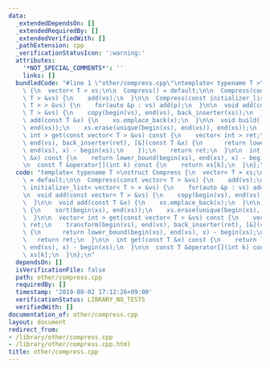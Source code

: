 ```yaml
---
data:
  _extendedDependsOn: []
  _extendedRequiredBy: []
  _extendedVerifiedWith: []
  _pathExtension: cpp
  _verificationStatusIcon: ':warning:'
  attributes:
    '*NOT_SPECIAL_COMMENTS*': ''
    links: []
  bundledCode: "#line 1 \"other/compress.cpp\"\ntemplate< typename T >\nstruct Compress\
    \ {\n  vector< T > xs;\n\n  Compress() = default;\n\n  Compress(const vector<\
    \ T > &vs) {\n    add(vs);\n  }\n\n  Compress(const initializer_list< vector<\
    \ T > > &vs) {\n    for(auto &p : vs) add(p);\n  }\n\n  void add(const vector<\
    \ T > &vs) {\n    copy(begin(vs), end(vs), back_inserter(xs));\n  }\n\n  void\
    \ add(const T &x) {\n    xs.emplace_back(x);\n  }\n\n  void build() {\n    sort(begin(xs),\
    \ end(xs));\n    xs.erase(unique(begin(xs), end(xs)), end(xs));\n  }\n\n  vector<\
    \ int > get(const vector< T > &vs) const {\n    vector< int > ret;\n    transform(begin(vs),\
    \ end(vs), back_inserter(ret), [&](const T &x) {\n      return lower_bound(begin(xs),\
    \ end(xs), x) - begin(xs);\n    });\n    return ret;\n  }\n\n  int get(const T\
    \ &x) const {\n    return lower_bound(begin(xs), end(xs), x) - begin(xs);\n  }\n\
    \n  const T &operator[](int k) const {\n    return xs[k];\n  }\n};\n"
  code: "template< typename T >\nstruct Compress {\n  vector< T > xs;\n\n  Compress()\
    \ = default;\n\n  Compress(const vector< T > &vs) {\n    add(vs);\n  }\n\n  Compress(const\
    \ initializer_list< vector< T > > &vs) {\n    for(auto &p : vs) add(p);\n  }\n\
    \n  void add(const vector< T > &vs) {\n    copy(begin(vs), end(vs), back_inserter(xs));\n\
    \  }\n\n  void add(const T &x) {\n    xs.emplace_back(x);\n  }\n\n  void build()\
    \ {\n    sort(begin(xs), end(xs));\n    xs.erase(unique(begin(xs), end(xs)), end(xs));\n\
    \  }\n\n  vector< int > get(const vector< T > &vs) const {\n    vector< int >\
    \ ret;\n    transform(begin(vs), end(vs), back_inserter(ret), [&](const T &x)\
    \ {\n      return lower_bound(begin(xs), end(xs), x) - begin(xs);\n    });\n \
    \   return ret;\n  }\n\n  int get(const T &x) const {\n    return lower_bound(begin(xs),\
    \ end(xs), x) - begin(xs);\n  }\n\n  const T &operator[](int k) const {\n    return\
    \ xs[k];\n  }\n};\n"
  dependsOn: []
  isVerificationFile: false
  path: other/compress.cpp
  requiredBy: []
  timestamp: '2019-08-02 17:12:26+09:00'
  verificationStatus: LIBRARY_NO_TESTS
  verifiedWith: []
documentation_of: other/compress.cpp
layout: document
redirect_from:
- /library/other/compress.cpp
- /library/other/compress.cpp.html
title: other/compress.cpp
---
```

